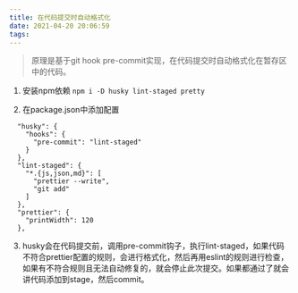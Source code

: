 ```yaml
---
title: 在代码提交时自动格式化
date: 2021-04-20 20:06:59
tags:
---
```


> 原理是基于git hook pre-commit实现，在代码提交时自动格式化在暂存区中的代码。

1. 安装npm依赖
   `npm i -D husky lint-staged pretty`

2. 在package.json中添加配置

```
  "husky": {
    "hooks": {
      "pre-commit": "lint-staged"
    }
  },
  "lint-staged": {
    "*.{js,json,md}": [
      "prettier --write",
      "git add"
    ]
  },
  "prettier": {
    "printWidth": 120
  },
```

3. husky会在代码提交前，调用pre-commit钩子，执行lint-staged，如果代码不符合prettier配置的规则，会进行格式化，然后再用eslint的规则进行检查，如果有不符合规则且无法自动修复的，就会停止此次提交。如果都通过了就会讲代码添加到stage，然后commit。
